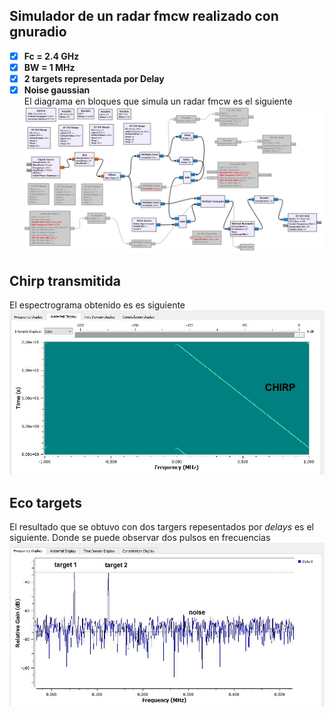 ## Simulador de un radar fmcw realizado con gnuradio
- [x] **Fc = 2.4 GHz**
- [x] **BW = 1 MHz**
- [x] **2 targets representada por Delay**
- [x] **Noise gaussian**\
El diagrama en bloques que simula un radar fmcw es el siguiente
![image](radar_fmcw_sim/gnuradio_radar_fmwc_imag_01.JPG)

## Chirp transmitida 
El espectrograma obtenido es es siguiente
![image](radar_fmcw_sim/gnuradio_radar_fmwc_chirp.JPG)

## Eco targets
El resultado que se obtuvo con dos targers repesentados por *delays* es el siguiente. Donde se puede observar dos pulsos en frecuencias
![image](radar_fmcw_sim/gnuradio_radar_fmwc_eco_targets.JPG)

